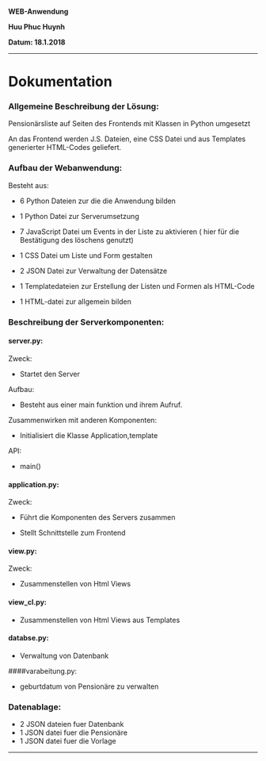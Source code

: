 **WEB-Anwendung**

**Huu Phuc Huynh**
 
**Datum: 18.1.2018**

___

# Dokumentation

### Allgemeine Beschreibung der Lösung:

Pensionärsliste auf Seiten des Frontends mit  Klassen in Python umgesetzt

An das Frontend werden  J.S. Dateien, eine CSS Datei und aus Templates generierter HTML-Codes geliefert.


### Aufbau der Webanwendung:
 
Besteht aus: 
 
- 6 Python Dateien zur die die Anwendung bilden

- 1 Python Datei zur Serverumsetzung

- 7 JavaScript Datei um Events in der Liste zu aktivieren ( hier für die Bestätigung des löschens genutzt)

- 1 CSS Datei um Liste und Form gestalten

- 2 JSON Datei zur Verwaltung der Datensätze

- 1 Templatedateien zur Erstellung der Listen und Formen als HTML-Code

- 1 HTML-datei zur allgemein bilden

### Beschreibung der Serverkomponenten:
 
#### server.py: 
 
Zweck:

- Startet den Server

Aufbau:

- Besteht aus einer main funktion und ihrem Aufruf.

Zusammenwirken mit anderen Komponenten:

- Initialisiert die Klasse Application,template
 
 API:
 
- main()
 
#### application.py:
 
Zweck:

- F&uuml;hrt die Komponenten des Servers zusammen

- Stellt Schnittstelle zum Frontend

#### view.py:
 
Zweck:

- Zusammenstellen von Html Views

#### view_cl.py:

- Zusammenstellen von Html Views aus Templates 

#### databse.py:

- Verwaltung von Datenbank

####varabeitung.py:

- geburtdatum von Pensionäre zu verwalten


### Datenablage:
- 2 JSON dateien fuer Datenbank
- 1 JSON datei fuer die Pensionäre
- 1 JSON datei fuer die Vorlage
___


